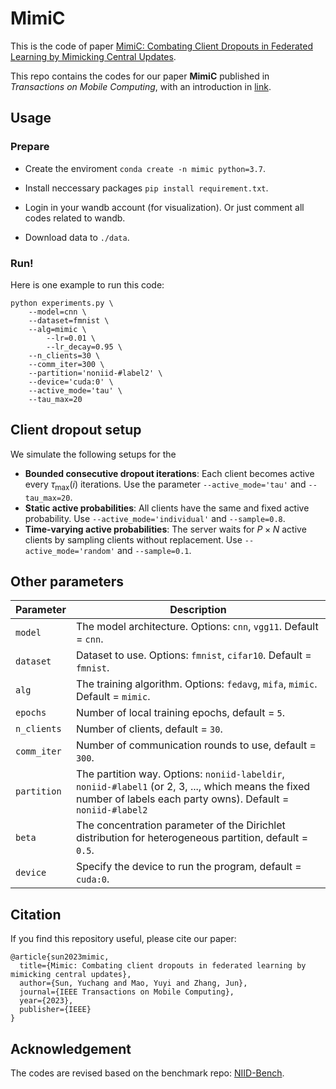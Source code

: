 # MimiC

This is the code of paper [MimiC: Combating Client Dropouts in Federated Learning by Mimicking Central Updates](https://arxiv.org/pdf/2306.12212.pdf).

This repo contains the codes for our paper **MimiC** published in *Transactions on Mobile Computing*, with an introduction in [link](https://mp.weixin.qq.com/s/7M-OLONznfRvQf-FPIKuIw).


## Usage

### Prepare

- Create the enviroment `conda create -n mimic python=3.7`.

- Install neccessary packages `pip install requirement.txt`.

- Login in your wandb account (for visualization). Or just comment all codes related to wandb.

- Download data to `./data`.

### Run!

Here is one example to run this code:
```
python experiments.py \
	--model=cnn \
	--dataset=fmnist \
	--alg=mimic \
    	--lr=0.01 \
    	--lr_decay=0.95 \
	--n_clients=30 \
	--comm_iter=300 \
	--partition='noniid-#label2' \
	--device='cuda:0' \
	--active_mode='tau' \
	--tau_max=20
```

## Client dropout setup
We simulate the following setups for the 
- **Bounded consecutive dropout iterations**: Each client becomes active every $\tau_{\max}(i)$ iterations. Use the parameter `--active_mode='tau'` and `--tau_max=20`.
- **Static active probabilities**: All clients have the same and fixed active probability. Use `--active_mode='individual'` and `--sample=0.8`.
- **Time-varying active probabilities**: The server waits for $P \times N$ active clients by sampling clients without replacement. Use `--active_mode='random'` and `--sample=0.1`.


## Other parameters

| Parameter                      | Description                                 |
| ----------------------------- | ---------------------------------------- |
| `model` | The model architecture. Options: `cnn`, `vgg11`. Default = `cnn`. |
| `dataset`      | Dataset to use. Options: `fmnist`, `cifar10`. Default = `fmnist`. |
| `alg` | The training algorithm. Options: `fedavg`, `mifa`, `mimic`. Default = `mimic`. |
| `epochs` | Number of local training epochs, default = `5`. |
| `n_clients` | Number of clients, default = `30`. |
| `comm_iter`    | Number of communication rounds to use, default = `300`. |
| `partition`    | The partition way. Options: `noniid-labeldir`, `noniid-#label1` (or 2, 3, ..., which means the fixed number of labels each party owns). Default = `noniid-#label2` |
| `beta` | The concentration parameter of the Dirichlet distribution for heterogeneous partition, default = `0.5`. |
| `device` | Specify the device to run the program, default = `cuda:0`. |



## Citation

If you find this repository useful, please cite our paper:

```
@article{sun2023mimic,
  title={Mimic: Combating client dropouts in federated learning by mimicking central updates},
  author={Sun, Yuchang and Mao, Yuyi and Zhang, Jun},
  journal={IEEE Transactions on Mobile Computing},
  year={2023},
  publisher={IEEE}
}
```

## Acknowledgement

The codes are revised based on the benchmark repo: [NIID-Bench](https://github.com/Xtra-Computing/NIID-Bench).

